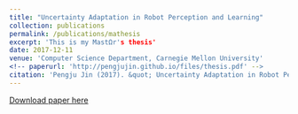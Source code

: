 ```yaml
---
title: "Uncertainty Adaptation in Robot Perception and Learning"
collection: publications
permalink: /publications/mathesis
excerpt: 'This is my MastΩr's thesis'
date: 2017-12-11
venue: 'Computer Science Department, Carnegie Mellon University'
<!-- paperurl: 'http://pengjujin.github.io/files/thesis.pdf' -->
citation: 'Pengju Jin (2017). &quot; Uncertainty Adaptation in Robot Perception and Learning.'
---
```



[Download paper here](http://pengjujin.github.io/files/thesis.pdf)
